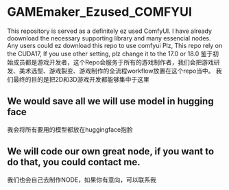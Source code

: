 # GAMEmaker_Ezused_COMFYUI
This repository is served as a definitely ez used ComfyUI. I have already doownload the necessary supporting library and many essencial nodes. Any users could ez download this repo to use comfyui
Plz, This repo rely on the CUDA17, If you use other setting, plz change it to the 17.0 or 18.0
鉴于初始成员都是游戏开发者，这个Repo会服务于所有的游戏制作者，我们会把游戏研发、美术选型、游戏裂变、游戏制作的全流程workflow放置在这个repo当中。
我们最终的目的是把2D和3D游戏开发都能够集中于这里


## We would save all we will use model in hugging face
我会将所有要用的模型都放在huggingface抱脸



## We will code our own great node, if you want to do that, you could contact me.
我们也会自己去制作NODE，如果你有意向，可以联系我

